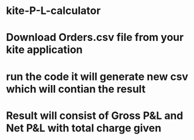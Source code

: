 # kite-P-L-calculator
# Download Orders.csv file from your kite application 
# run the code it will generate new csv which will contian the result 
# Result will consist of Gross P&L and Net P&L with total charge given 
